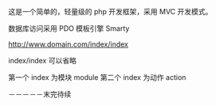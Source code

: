 这是一个简单的，轻量级的 php 开发框架，采用 MVC 开发模式。

数据库访问采用 PDO
模板引擎 Smarty

http://www.domain.com/index/index


index/index 可以省略

第一个 index 为模块 module
第二个 index 为动作 action


－－－－－末完待续